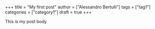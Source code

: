 +++
title = "My first post"
author = ["Alessandro Bertulli"]
tags = ["tag1"]
categories = ["category1"]
draft = true
+++

This is my post body
